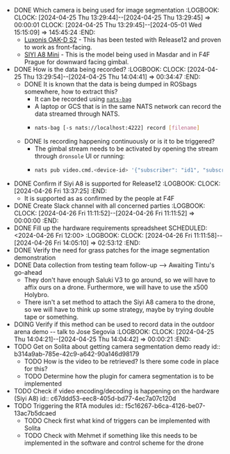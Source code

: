 - DONE Which camera is being used for image segmentation
  :LOGBOOK:
  CLOCK: [2024-04-25 Thu 13:29:44]--[2024-04-25 Thu 13:29:45] =>  00:00:01
  CLOCK: [2024-04-25 Thu 13:29:45]--[2024-05-01 Wed 15:15:09] =>  145:45:24
  :END:
	- [Luxonis OAK-D S2](https://shop.luxonis.com/products/oak-d-s2?variant=42455432233183) - This has been tested with Release12 and proven to work as front-facing.
	- [SIYI A8 Mini](https://shop.siyi.biz/products/siyi-a8-mini) - This is the model being used in Masdar and in F4F Prague for downward facing gimbal.
- DONE How is the data being recorded?
  :LOGBOOK:
  CLOCK: [2024-04-25 Thu 13:29:54]--[2024-04-25 Thu 14:04:41] =>  00:34:47
  :END:
	- DONE It is known that the data is being dumped in ROSbags somewhere, how to extract this?
		- It can be recorded using [`nats-bag`](https://github.com/tiiuae/nats-bag)
		- A laptop or GCS that is in the same NATS network can record the data streamed through NATS.
		- ```bash
		  nats-bag [-s nats://localhost:4222] record [filename]
		  ```
	- DONE Is recording happening continuously or is it to be triggered?
		- The gimbal stream needs to be activated by opening the stream through `dronsole` UI or running:
		- ```bash
		  nats pub video.cmd.<device-id> '{"subscriber": "id1", "subscribe":true}'
		  ```
- DONE Confirm if Siyi A8 is supported for Release12
  :LOGBOOK:
  CLOCK: [2024-04-26 Fri 13:37:25]
  :END:
	- It is supported as as confirmed by the people at F4F
- DONE Create Slack channel with all concerned parties
  :LOGBOOK:
  CLOCK: [2024-04-26 Fri 11:11:52]--[2024-04-26 Fri 11:11:52] =>  00:00:00
  :END:
- DONE Fill up the hardware requirements spreadsheet
  SCHEDULED: <2024-04-26 Fri 12:00>
  :LOGBOOK:
  CLOCK: [2024-04-26 Fri 11:11:58]--[2024-04-26 Fri 14:05:10] =>  02:53:12
  :END:
- DONE Verify the need for grass patches for the image segmentation demonstration
- DONE Data collection from testing team follow-up --> Awaiting Tintu's go-ahead
	- They don't have enough Saluki V3 to go around, so we will have to affix ours on a drone. Furthermore, we will have to use the x500 Holybro.
	- There isn't a set method to attach the Siyi A8 camera to the drone, so we will have to think up some strategy, maybe by trying double tape or something.
- DOING Verify if this method can be used to record data in the outdoor arena demo -- talk to Jose Segovia
  :LOGBOOK:
  CLOCK: [2024-04-25 Thu 14:04:21]--[2024-04-25 Thu 14:04:42] =>  00:00:21
  :END:
- TODO Get on Solita about getting camera segmentation demo ready
  id:: b314a9ab-785e-42c9-a642-90a146d98179
	- TODO How is the video to be retrieved? Is there some code in place for this?
	- TODO Determine how the plugin for camera segmentation is to be implemented
- TODO Check if video encoding/decoding is happening on the hardware (Siyi A8)
  id:: c67ddd53-eec8-405d-bd77-4ec7a07c120d
- TODO Triggering the RTA modules
  id:: f5c16267-b6ca-4126-be07-13ac7b5dcaed
	- TODO Check first what kind of triggers can be implemented with Solita
	- TODO Check with Mehmet if something like this needs to be implemented in the software and control scheme for the drone